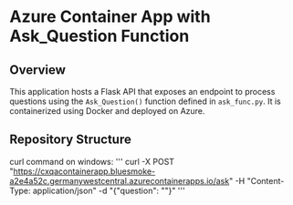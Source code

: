 # Azure Container App with Ask_Question Function

## Overview

This application hosts a Flask API that exposes an endpoint to process questions using the `Ask_Question()` function defined in `ask_func.py`. It is containerized using Docker and deployed on Azure.

## Repository Structure


 






curl command on windows:
'''
curl -X POST "https://cxqacontainerapp.bluesmoke-a2e4a52c.germanywestcentral.azurecontainerapps.io/ask" -H "Content-Type: application/json" -d "{\"question\": \"<Question>\"}"
'''
